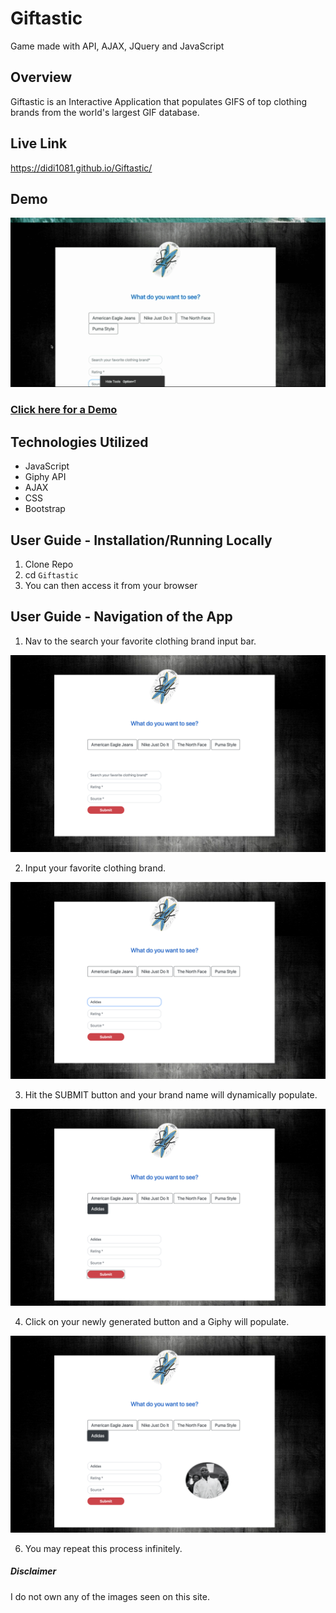 # Giftastic
Game made with API, AJAX, JQuery and JavaScript

## Overview
Giftastic is an Interactive Application that populates GIFS of top clothing brands from the world's largest GIF database. 

## Live Link
https://didi1081.github.io/Giftastic/

## Demo

![Demo](https://github.com/Didi1081/Giftastic/blob/master/GifTastic-%20Stoppy%20Clicky%20Thingy.gif)

### <a href="https://drive.google.com/file/d/1tKRx-KMi51Vl4IuxImZBEVE63w3bceTv/view"> Click here for a Demo</a>


## Technologies Utilized

* JavaScript
* Giphy API
* AJAX
* CSS
* Bootstrap

## User Guide - Installation/Running Locally

1. Clone Repo
2. cd ```Giftastic ```
3. You can then access it from your browser 

## User Guide - Navigation of the App

1. Nav to the search your favorite clothing brand input bar.

![](https://github.com/Didi1081/Giftastic/blob/master/assets/README_IMG/GFSS1.png)

2. Input your favorite clothing brand.

![](https://github.com/Didi1081/Giftastic/blob/master/assets/README_IMG/GFSS2.png)

3. Hit the SUBMIT button and your brand name will dynamically populate.

![](https://github.com/Didi1081/Giftastic/blob/master/assets/README_IMG/GFSS3.png)

4. Click on your newly generated button and a Giphy will populate. 

![](https://github.com/Didi1081/Giftastic/blob/master/assets/README_IMG/GFSS4.png)

6. You may repeat this process infinitely. 


##### Disclaimer
I do not own any of the images seen on this site.
